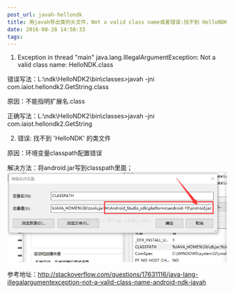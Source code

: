 ```yaml
---
post_url: javah-hellondk
title: 用javah导出类的头文件，Not a valid class name或者错误:找不到 HelloNDK 的类文件
date: 2016-08-28 14:50:33
tags:
---
```

1. Exception in thread "main" java.lang.IllegalArgumentException: Not a valid class name: HelloNDK.class

错误写法：L:\ndk\HelloNDK2\bin\classes>javah -jni com.iaiot.hellondk2.GetString.class

原因：不能指明扩展名.class

正确写法：L:\ndk\HelloNDK2\bin\classes>javah -jni com.iaiot.hellondk2.GetString

2. 错误: 找不到 'HelloNDK' 的类文件

原因：环境变量classpath配置错误

解决方法：将android.jar写到classpath里面；
![](/images/20160828144815858.png)

参考地址：http://stackoverflow.com/questions/17631116/java-lang-illegalargumentexception-not-a-valid-class-name-android-ndk-javah